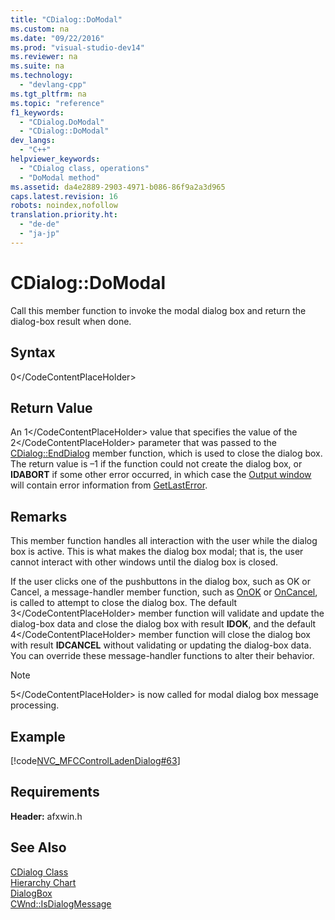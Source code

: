 ```yaml
---
title: "CDialog::DoModal"
ms.custom: na
ms.date: "09/22/2016"
ms.prod: "visual-studio-dev14"
ms.reviewer: na
ms.suite: na
ms.technology: 
  - "devlang-cpp"
ms.tgt_pltfrm: na
ms.topic: "reference"
f1_keywords: 
  - "CDialog.DoModal"
  - "CDialog::DoModal"
dev_langs: 
  - "C++"
helpviewer_keywords: 
  - "CDialog class, operations"
  - "DoModal method"
ms.assetid: da4e2889-2903-4971-b086-86f9a2a3d965
caps.latest.revision: 16
robots: noindex,nofollow
translation.priority.ht: 
  - "de-de"
  - "ja-jp"
---
```

# CDialog::DoModal
Call this member function to invoke the modal dialog box and return the dialog-box result when done.  
  
## Syntax  
  
<CodeContentPlaceHolder>0\</CodeContentPlaceHolder>  
## Return Value  
 An <CodeContentPlaceHolder>1\</CodeContentPlaceHolder> value that specifies the value of the <CodeContentPlaceHolder>2\</CodeContentPlaceHolder> parameter that was passed to the [CDialog::EndDialog](../vs140/cdialog--enddialog.md) member function, which is used to close the dialog box. The return value is –1 if the function could not create the dialog box, or **IDABORT** if some other error occurred, in which case the [Output window](../vs140/output-window.md) will contain error information from [GetLastError](http://msdn.microsoft.com/library/windows/desktop/ms679360).  
  
## Remarks  
 This member function handles all interaction with the user while the dialog box is active. This is what makes the dialog box modal; that is, the user cannot interact with other windows until the dialog box is closed.  
  
 If the user clicks one of the pushbuttons in the dialog box, such as OK or Cancel, a message-handler member function, such as [OnOK](../vs140/cdialog--onok.md) or [OnCancel](../vs140/cdialog--oncancel.md), is called to attempt to close the dialog box. The default <CodeContentPlaceHolder>3\</CodeContentPlaceHolder> member function will validate and update the dialog-box data and close the dialog box with result **IDOK**, and the default <CodeContentPlaceHolder>4\</CodeContentPlaceHolder> member function will close the dialog box with result **IDCANCEL** without validating or updating the dialog-box data. You can override these message-handler functions to alter their behavior.  
  
> [!NOTE]
>  <CodeContentPlaceHolder>5\</CodeContentPlaceHolder> is now called for modal dialog box message processing.  
  
## Example  
 [!code[NVC_MFCControlLadenDialog#63](../vs140/codesnippet/CPP/cdialog--domodal_1.cpp)]  
  
## Requirements  
 **Header:** afxwin.h  
  
## See Also  
 [CDialog Class](../vs140/cdialog-class.md)   
 [Hierarchy Chart](../vs140/hierarchy-chart.md)   
 [DialogBox](http://msdn.microsoft.com/library/windows/desktop/ms645452)   
 [CWnd::IsDialogMessage](../vs140/cwnd--isdialogmessage.md)